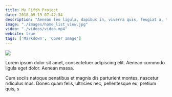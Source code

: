 ```yaml
---
title: My Fifth Project
date: 2018-09-15 07:42:34
description: "Aenean leo ligula, dapibus in, viverra quis, feugiat a, tellus. Phasellus viverra nulla ut metus varius laoreet."
image: "./images/home_list_view.jpg"
video: "./videos/video.mp4"
website: true
tags: ['Markdown', 'Cover Image']
---
```



<img src="/assets/static/content/posts/images/home_list_view.jpg" >


Lorem ipsum dolor sit amet, consectetuer adipiscing elit. Aenean commodo ligula eget dolor. Aenean massa.

Cum sociis natoque penatibus et magnis dis parturient montes, nascetur ridiculus mus. Donec quam felis, ultricies nec, pellentesque eu, pretium quis, s
